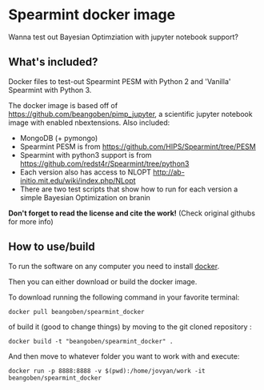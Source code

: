 # Spearmint docker image

Wanna test out Bayesian Optimziation with jupyter notebook support?

## What's included?

Docker files to test-out Spearmint PESM with Python 2 and 'Vanilla' Spearmint with Python 3.

The docker image is based off of <https://github.com/beangoben/pimp_jupyter>, a scientific jupyter notebook image with enabled nbextensions. Also included:

- MongoDB (+ pymongo)
- Spearmint PESM is from <https://github.com/HIPS/Spearmint/tree/PESM>
- Spearmint with python3 support is from <https://github.com/redst4r/Spearmint/tree/python3>
- Each version also has access to NLOPT <http://ab-initio.mit.edu/wiki/index.php/NLopt>
- There are two test scripts that show how to run for each version a simple Bayesian Optimization on branin

**Don't forget to read the license and cite the work!** (Check original githubs for more info)

## How to use/build

To run the software on any computer you need to install [docker](https://www.docker.com/).

Then you can either download or build the docker image.

To download running the following command in your favorite terminal:

```
docker pull beangoben/spearmint_docker
```

of build it (good to change things) by moving to the git cloned repository :

```
docker build -t "beangoben/spearmint_docker" .
```

And then move to whatever folder you want to work with and execute:

```
docker run -p 8888:8888 -v $(pwd):/home/jovyan/work -it beangoben/spearmint_docker
```
